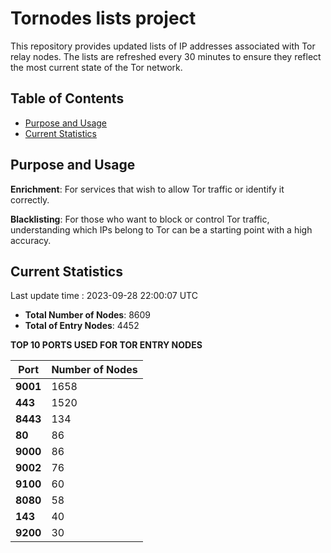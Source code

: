 # Tornodes lists project

This repository provides updated lists of IP addresses associated with Tor relay nodes. The lists are refreshed every 30 minutes to ensure they reflect the most current state of the Tor network.

## Table of Contents

- [Purpose and Usage](#purpose-and-usage)
- [Current Statistics](#current-statistics)


## Purpose and Usage

**Enrichment**: For services that wish to allow Tor traffic or identify it correctly.

**Blacklisting**: For those who want to block or control Tor traffic, understanding which IPs belong to Tor can be a starting point with a high accuracy.

## Current Statistics

Last update time : 2023-09-28 22:00:07 UTC

- **Total Number of Nodes**: 8609
- **Total of Entry Nodes**: 4452

**TOP 10 PORTS USED FOR TOR ENTRY NODES**

| **Port** | **Number of Nodes** |
|------|-----------------|
| **9001**   | 1658  |
| **443**   | 1520  |
| **8443**   | 134  |
| **80**   | 86  |
| **9000**   | 86  |
| **9002**   | 76  |
| **9100**   | 60  |
| **8080**   | 58  |
| **143**   | 40  |
| **9200**   | 30  |

